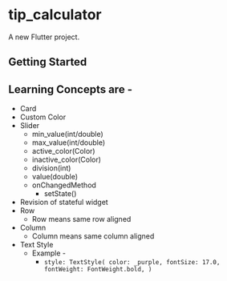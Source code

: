 # tip_calculator

A new Flutter project.

## Getting Started

## Learning Concepts are -
- Card
- Custom Color
- Slider
  - min_value(int/double)
  - max_value(int/double)
  - active_color(Color)
  - inactive_color(Color)
  - division(int)
  - value(double)
  - onChangedMethod
    - setState()
- Revision of stateful widget
- Row
  - Row means same row aligned
- Column
  - Column means same column aligned
- Text Style
  - Example - 
    - `style: TextStyle(
        color: _purple,
        fontSize: 17.0,
        fontWeight: FontWeight.bold,
      )`
  